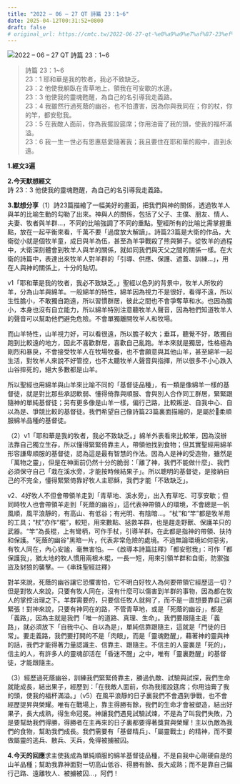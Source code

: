 ```yaml
---
title: "2022 – 06 – 27 QT 詩篇 23：1~6"
date: 2025-04-12T00:31:52+0800
draft: false
# original_url: https://cmtc.tw/2022-06-27-qt-%e8%a9%a9%e7%af%87-23%ef%bc%9a16
---
```


![2022 – 06 – 27 QT 詩篇 23：1\~6](/images/qt.jpg  "2022 – 06 – 27 QT 詩篇 23：1\~6")

> 詩篇 23：1\~6  
> 23：1 耶和華是我的牧者，我必不致缺乏。  
> 23：2 他使我躺臥在青草地上，領我在可安歇的水邊。  
> 23：3 他使我的靈魂甦醒，為自己的名引導我走義路。  
> 23：4 我雖然行過死蔭的幽谷，也不怕遭害，因為你與我同在；你的杖，你的竿，都安慰我。  
> 23：5 在我敵人面前，你為我擺設筵席；你用油膏了我的頭，使我的福杯滿溢。  
> 23：6 我一生一世必有恩惠慈愛隨著我；我且要住在耶和華的殿中，直到永遠。

**1.經文3遍**

**2.今天默想經文**  
詩 23：3 他使我的靈魂甦醒，為自己的名引導我走義路。

**3.默想分享**（1）詩23篇描繪了一幅美好的畫面，把我們與神的關係，透過牧羊人與羊的比喻生動的勾勒了出來。神與人的關係，包括了父子、主僕、朋友、情人、夫妻、牧者與羊群…，不同的比喻強調了不同的重點。聖經所有的比喻比需掌握重點，放在一起平衡來看，千萬不要「過度放大解讀」。詩篇23篇是大衛的作品，大衛從小就是個牧羊童，成日與羊為伍，甚至為羊爭戰殺了熊與獅子。從牧羊的過程中，大衛深刻體會到牧羊人與羊的關係，就如同我們與天父之間的關係一樣。在大衛的詩篇中，表達出來牧羊人對羊群的「引導、供應、保護、遮蓋、訓練…」，用在人與神的關係上，十分的貼切。

v1「耶和華是我的牧者，我必不致缺乏。」聖經以色列的背景中，牧羊人所牧的羊，分為山羊與綿羊。一般綿羊的特性，綿羊因為視力不是很好，看得不遠，所以生性膽小，不敢獨自跑遠，所以習慣群居，彼此之間也不會爭奪草和水。也因為膽小，本身也沒有自立能力，所以綿羊特別注意聽牧羊人聲音，因為牠們知道牧羊人的聲音可以幫助他們避免危險。不會單獨離開牧羊人和牧場。

而山羊特性，山羊視力好，可以看很遠，所以膽子較大；垂耳，聽覺不好，敢獨自跑到比較遠的地方，因此不喜歡群居，喜歡自己亂跑。羊本來就是獨居，性格極為剛烈和暴戾，不會接受牧羊人在牧場牧養，也不會願意與其他山羊，甚至綿羊一起生活，對牧羊人來說不好管控，也不太聽牧羊人聲音與指揮，所以很多不小心跌入山谷摔死的，絕大多數都是山羊。

所以聖經也用綿羊與山羊來比喻不同的「基督徒品種」，有一類是像綿羊一樣的基督徒，就是對比那些承認軟弱、懂得倚靠與順服、會與別人合作同工群居，緊緊跟隨神的單純基督徒；另有更多像是山羊一樣，偏行己路，比較叛逆、自我中心、自以為是、爭競比較的基督徒。我們希望自己像詩篇23篇裏面描繪的，是屬於𣽭柔順服綿羊品種的基督徒。

（2）v1「耶和華是我的牧者，我必不致缺乏。」綿羊外表看來比較笨，因為沒辦法靠自己獨立生存，所以懂得緊緊倚靠主人，帶領他找到食物；但其實聖經用綿羊形容謙卑順服的基督徒，認為這是最有智慧的作法。因為人是神的受造物，雖然是「萬物之靈」，但是在神面前仍然十分的脆弱：「離了神，我們不能做什麼」、我們必須保守自己「栽在溪水旁，才能按時候結果子」。所以聰明的基督徒，是接納自己的不完全，懂得緊緊倚靠好牧人主耶穌，我們才能「不致缺乏」。

v2、4好牧人不但會帶領羊走到「青草地、溪水旁」，出入有草吃、可享安歇；但同時牧人也會帶領羊走到「死蔭的幽谷」，這代表神帶領人的環境，不會總是一帆風順，風平浪靜的，有高山、有低谷；有光明、有陰暗…。“杖”和“竿”都是牧羊用的工具；“杖”亦作“棍”，較短，用來數點、拯救羊群，也是趕走野獸、保護羊只的武器。“竿”為長棍，上有彎柄，可作手杖，引導羊群。在此都是指神的帶領、扶持和保護。“死蔭的幽谷”黑暗一片，代表非常危險的處境。不過無論環境如何惡劣，有牧人同在，內心安謐，毫無害怕。—《啟導本詩篇註釋》「都安慰我」：可作「都保護我」，猶太地的牧人慣用兩根木棍，一長一短，用來引領羊群和自衛，防禦強盜及豺狼的襲擊。—《串珠聖經註釋》

對羊來說，死蔭的幽谷讓它恐懼害怕，它不明白好牧人為何要帶領它經歷這一切？但是對牧人來說，只要有牧人同在，沒有什麼可以傷害到羊群的事物，因為都在牧人的掌控治理之下。羊群需要的，只要信任牧人就夠了，而不是一直想要靠自己窮緊張！對神來說，只要有神同在的路，不管青草地，或是「死蔭的幽谷」，都是「義路」，因為主就是我們「唯一的道路、真理、生命」。我們要跟隨主走「義路」，就必須放下「自我中心、自以為是」，單純信靠跟隨主，這就是「門徒的日常」。要走義路，我們要打開的不是「肉眼」，而是「靈魂甦醒」，藉著神的靈與神的話，我們才能得著力量認識主、信靠主、跟隨主。不信主的人靈裏是「死的」，信主的人，有許多人的靈魂卻活在「昏迷不醒」之中，唯有「靈裏甦醒」的基督徒，才能跟隨主。

（3）經歷過死蔭幽谷，訓練我們緊緊倚靠主，勝過仇敵、試驗與試探，我們生命就能成長，結出果子，經歷到：「在我敵人面前，你為我擺設筵席；你用油膏了我的頭，使我的福杯滿溢。」（v5）在風平浪靜的日子裏我們不會遇到爭戰，也不會經歷提昇與榮耀。唯有在戰場上，靠主得勝有餘，我們的生命才會被塑造，結出好果子，長大成熟，得生命冠冕。神讓我們遇見試驗試煉，不是為了叫我們失敗，乃是要幫助我們得勝，得勝者在主再來的日子裏都要得著獎賞與榮耀！主以仇敵為我們的食物，幫助我們成長。我們需要有「基督精兵」、「屬靈戰士」的精神，而不要做屬靈的逃兵、散兵、天兵，免得被擄被囚。

**4.今天的回應**求主使我成為單純順服的綿羊基督徒品種，不是自我中心剛硬自是的山羊品種；幫助我靠神面對一切高山低谷、得勝有餘、長大成熟；而不是靠自己偏行己路、遠離牧人、被擄被囚…，阿們！